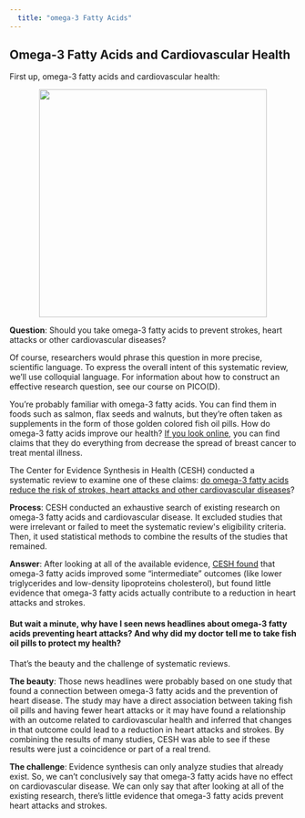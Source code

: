 ```yaml
---
  title: "omega-3 Fatty Acids"
---
```



## Omega-3 Fatty Acids and Cardiovascular Health 

First up, omega-3 fatty acids and cardiovascular health:



<center>
<img src="{{site.baseurl}}/img/fishoil.jpg" width="400" >
</center>


**Question**: Should you take omega-3 fatty acids to prevent strokes, heart attacks or other cardiovascular diseases? 

Of course, researchers would phrase this question in more precise, scientific language. To express the overall intent of this systematic review, we’ll use colloquial language. For information about how to construct an effective research question, see our course on PICO(D). 

You’re probably familiar with omega-3 fatty acids. You can find them in foods such as salmon, flax seeds and walnuts, but they’re often taken as supplements in the form of those golden colored fish oil pills. How do omega-3 fatty acids improve our health? [If you look online](http://www.greenmedinfo.com/blog/61-health-benefits-omega-3-fatty-acids), you can find claims that they do everything from decrease the spread of breast cancer to treat mental illness. 

The Center for Evidence Synthesis in Health (CESH) conducted a systematic review to examine one of these claims: <u>do omega-3 fatty acids reduce the risk of strokes, heart attacks and other cardiovascular diseases</u>? 

**Process**: CESH conducted an exhaustive search of existing research on omega-3 fatty acids and cardiovascular disease. It excluded studies that were irrelevant or failed to meet the systematic review's eligibility criteria. Then, it used statistical methods to combine the results of the studies that remained. 

**Answer**: After looking at all of the available evidence, [CESH found](https://www.effectivehealthcare.ahrq.gov/ehc/products/609/2262/fatty-acids-cardiovascular-disease-report-160913.pdf) that omega-3 fatty acids improved some “intermediate” outcomes (like lower triglycerides and low-density lipoproteins cholesterol), but found little evidence that omega-3 fatty acids actually contribute to a reduction in heart attacks and strokes.

#### But wait a minute, why have I seen news headlines about omega-3 fatty acids preventing heart attacks? And why did my doctor tell me to take fish oil pills to protect my health?

That’s the beauty and the challenge of systematic reviews. 

**The beauty**: Those news headlines were probably based on one study that found a connection between omega-3 fatty acids and the prevention of heart disease. The study may have a direct association between taking fish oil pills and having fewer heart attacks or it may have found a relationship with an outcome related to cardiovascular health and inferred that changes in that outcome could lead to a reduction in heart attacks and strokes.  By combining the results of many studies, CESH was able to see if these results were just a coincidence or part of a real trend.  

**The challenge**: Evidence synthesis can only analyze studies that already exist. So, we can’t conclusively say that omega-3 fatty acids have no effect on cardiovascular disease. We can only say that after looking at all of the existing research, there’s little evidence that omega-3 fatty acids prevent heart attacks and strokes. 

